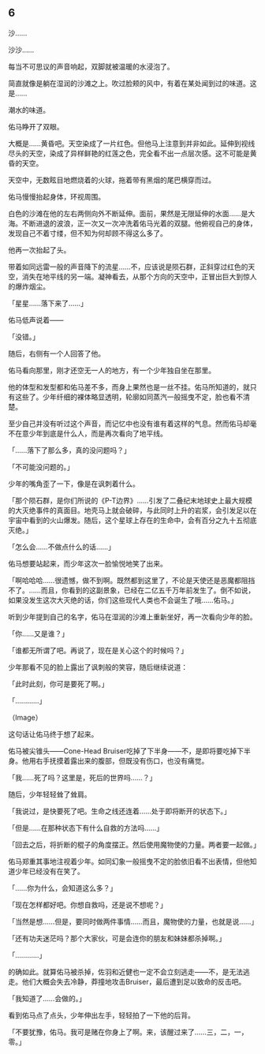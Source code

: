 ## 6

沙……

沙沙……

每当不可思议的声音响起，双脚就被温暖的水浸泡了。

简直就像是躺在湿润的沙滩之上。吹过脸颊的风中，有着在某处闻到过的味道。这是……

潮水的味道。

佑马睁开了双眼。

大概是……黄昏吧。天空染成了一片红色。但他马上注意到并非如此。延伸到视线尽头的天空，染成了异样鲜艳的红莲之色，完全看不出一点层次感。这不可能是黄昏的天空。

天空中，无数眩目地燃烧着的火球，拖着带有黑烟的尾巴横穿而过。

佑马慢慢抬起身体，环视周围。

白色的沙滩在他的左右两侧向外不断延伸。面前，果然是无限延伸的水面……是大海。不断进退的波浪，正一次又一次冲洗着佑马光着的双腿。他俯视自己的身体，发现自己不着寸缕，但不知为何却顾不得这么多了。

他再一次抬起了头。

带着如同远雷一般的声音降下的流星……不，应该说是陨石群，正斜穿过红色的天空，消失在地平线的另一端。凝神看去，从那个方向的天空中，正冒出巨大到惊人的爆炸烟尘。

「星星……落下来了……」

佑马低声说着——

「没错。」

随后，右侧有一个人回答了他。

佑马看向那里，刚才还空无一人的地方，有一个少年独自坐在那里。

他的体型和发型都和佑马差不多，而身上果然也是一丝不挂。佑马所知道的，就只有这些了。少年纤细的裸体略显透明，轮廓如同蒸汽一般摇曳不定，脸也看不清楚。

至少自己并没有听过这个声音，而记忆中也没有谁有着这样的气息。然而佑马却毫不在意少年到底是什么人，而是再次看向了地平线。

「……落下了那么多，真的没问题吗？」

「不可能没问题的。」

少年的嘴角歪了一下，像是在讽刺着什么。

「那个陨石群，是你们所说的《P-T边界》……引发了二叠纪末地球史上最大规模的大灭绝事件的真面目。地壳马上就会破碎，与此同时上升的岩浆，会引发足以在宇宙中看到的火山爆发。随后，这个星球上存在的生命中，会有百分之九十五彻底灭绝。」

「怎么会……不做点什么的话……」

佑马想要站起来，而少年这次一脸愉悦地笑了出来。

「啊哈哈哈……很遗憾，做不到啊。既然都到这里了，不论是天使还是恶魔都阻挡不了。……而且，你看到的这副景象，已经在二亿五千万年前发生了。倒不如说，如果没发生这次大灭绝的话，你们这些现代人类也不会诞生了哦……佑马。」

听到少年提到自己的名字，佑马在湿润的沙滩上重新坐好，再一次看向少年的脸。

「你……又是谁？」

「谁都无所谓了吧。再说了，现在是关心这个的时候吗？」

少年那看不见的脸上露出了讽刺般的笑容，随后继续说道：

「此时此刻，你可是要死了啊。」

「…………」

（Image）

这句话让佑马终于想了起来。

佑马被尖锥头——Cone-Head Bruiser吃掉了下半身——不，是即将要吃掉下半身。他用右手抚摸着露出来的腹部，但既没有伤口，也没有痛觉。

「我……死了吗？这里是，死后的世界吗……？」

随后，少年轻轻耸了耸肩。

「我说过，是快要死了吧。生命之线还连着……处于即将断开的状态下。」

「但是……在那种状态下有什么自救的方法吗……」

「回去之后，将折断的棍子的角度摆正。然后使用魔物使的力量。两者要一起做。」

佑马郑重其事地注视着少年。如同幻象一般摇曳不定的脸依旧看不出表情，但他知道少年已经没有在笑了。

「……你为什么，会知道这么多？」

「现在怎样都好吧。你想自救吗，还是说不想呢？」

「当然是想……但是，要同时做两件事情……而且，魔物使的力量，也就是说……」

「还有功夫迷茫吗？那个大家伙，可是会连你的朋友和妹妹都杀掉啊。」

「…………」

的确如此。就算佑马被杀掉，佐羽和近健也一定不会立刻逃走——不，是无法逃走。他们大概会失去冷静，莽撞地攻击Bruiser，最后遭到足以致命的反击吧。

「我知道了……会做的。」

看到佑马点了点头，少年伸出左手，轻轻拍了一下他的后背。

「不要犹豫，佑马。我可是赌在你身上了啊。来，该醒过来了……三，二，一，零。」
